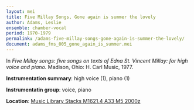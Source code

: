 ```yaml
---
layout: mei
title: Five Millay Songs, Gone again is summer the lovely
author: Adams, Leslie
ensemble: chamber-vocal
period: 1970-1979
permalink: /adams-five-millay-songs-gone-again-is-summer-the-lovely/
document: adams_fms_005_gone_again_is_summer.mei
---
```


In *Five Millay songs: five songs on texts of Edna St. Vincent Millay: for high voice and piano.* Madison, Ohio: H. Carl Music, 1977.

**Instrumentation summary**: high voice (1), piano (1)

**Instrumentatin group**: voice, piano

**Location**: <a href="https://tufts.primo.exlibrisgroup.com/permalink/01TUN_INST/1kc9gia/alma991011097839703851" target="_blank"> Music Library Stacks M1621.4 A33 M5 2000z</a>
